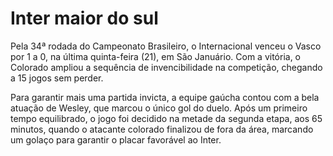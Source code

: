 # Inter maior do sul

Pela 34ª rodada do Campeonato Brasileiro, o Internacional venceu o Vasco por 1 a 0, na última quinta-feira (21), em São Januário. Com a vitória, o Colorado ampliou a sequência de invencibilidade na competição, chegando a 15 jogos sem perder.

Para garantir mais uma partida invicta, a equipe gaúcha contou com a bela atuação de Wesley, que marcou o único gol do duelo. Após um primeiro tempo equilibrado, o jogo foi decidido na metade da segunda etapa, aos 65 minutos, quando o atacante colorado finalizou de fora da área, marcando um golaço para garantir o placar favorável ao Inter.

